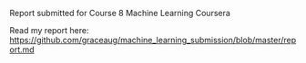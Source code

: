 Report submitted for Course 8 Machine Learning Coursera

Read my report here: 
https://github.com/graceaug/machine_learning_submission/blob/master/report.md
